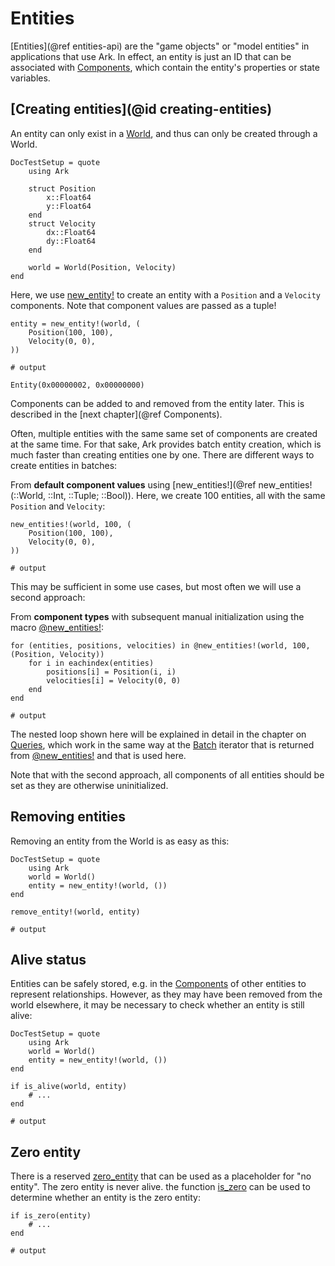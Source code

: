 # Entities

[Entities](@ref entities-api) are the "game objects" or "model entities" in applications that use Ark.
In effect, an entity is just an ID that can be associated with [Components](@ref),
which contain the entity's properties or state variables.

## [Creating entities](@id creating-entities)

An entity can only exist in a [World](@ref), and thus can only be created through a World.

```@meta
DocTestSetup = quote
    using Ark

    struct Position
        x::Float64
        y::Float64
    end
    struct Velocity
        dx::Float64
        dy::Float64
    end

    world = World(Position, Velocity)
end
```

Here, we use [new_entity!](@ref) to create an entity with a `Position` and a `Velocity` components.
Note that component values are passed as a tuple!

```jldoctest; output = false
entity = new_entity!(world, (
    Position(100, 100),
    Velocity(0, 0),
))

# output

Entity(0x00000002, 0x00000000)
```

Components can be added to and removed from the entity later. This is described in the [next chapter](@ref Components).

Often, multiple entities with the same same set of components are created at the same time.
For that sake, Ark provides batch entity creation, which is much faster than creating entities one by one. There are different ways to create entities in batches:

From **default component values** using [new_entities!](@ref new_entities!(::World, ::Int, ::Tuple; ::Bool)). Here, we create 100 entities, all with the same `Position` and `Velocity`:

```jldoctest; output = false
new_entities!(world, 100, (
    Position(100, 100),
    Velocity(0, 0),
))

# output

```

This may be sufficient in some use cases, but most often we will use a second approach:

From **component types** with subsequent manual initialization using the macro [@new_entities!](@ref):

```jldoctest; output = false
for (entities, positions, velocities) in @new_entities!(world, 100, (Position, Velocity))
    for i in eachindex(entities)
        positions[i] = Position(i, i)
        velocities[i] = Velocity(0, 0)
    end
end

# output

```

The nested loop shown here will be explained in detail in the chapter on [Queries](@ref),
which work in the same way at the [Batch](@ref) iterator that is returned from [@new_entities!](@ref)
and that is used here.

Note that with the second approach, all components of all entities should be set as they are otherwise uninitialized.

## Removing entities

Removing an entity from the World is as easy as this:

```@meta
DocTestSetup = quote
    using Ark
    world = World()
    entity = new_entity!(world, ())
end
```

```jldoctest; output = false
remove_entity!(world, entity)

# output

```

## Alive status

Entities can be safely stored, e.g. in the [Components](@ref) of other entities to represent relationships. However, as they may have been removed from the world elsewhere,
it may be necessary to check whether an entity is still alive:

```@meta
DocTestSetup = quote
    using Ark
    world = World()
    entity = new_entity!(world, ())
end
```

```jldoctest entities; output = false
if is_alive(world, entity)
    # ...
end

# output

```

## Zero entity

There is a reserved [zero_entity](@ref) that can be used as a placeholder for "no entity".
The zero entity is never alive.
the function [is_zero](@ref) can be used to determine whether an entity is the zero entity:

```jldoctest entities; output = false
if is_zero(entity)
    # ...
end

# output

```
